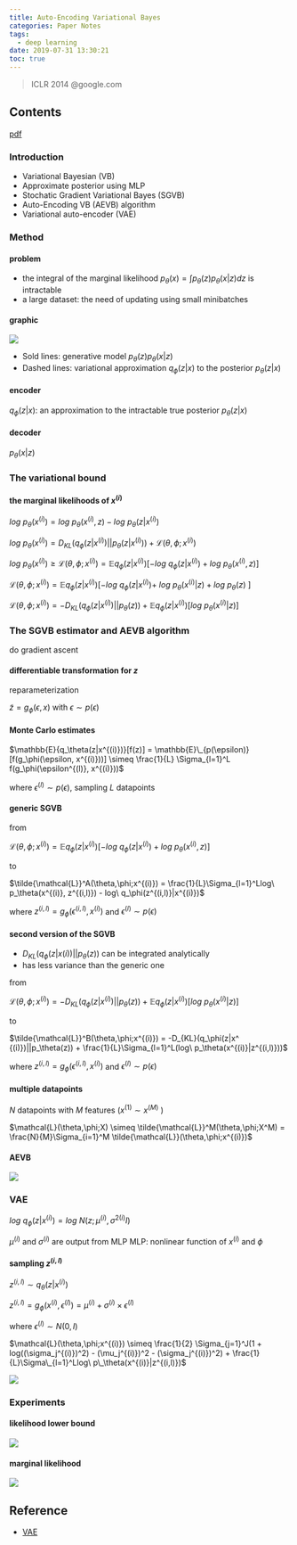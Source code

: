 ```yaml
---
title: Auto-Encoding Variational Bayes
categories: Paper Notes
tags:
  - deep learning
date: 2019-07-31 13:30:21
toc: true
---
```


> ICLR 2014
> @google.com

## Contents

[pdf](https://arxiv.org/pdf/1312.6114.pdf)

### Introduction

- Variational Bayesian (VB)
- Approximate posterior using MLP
- Stochatic Gradient Variational Bayes (SGVB)
- Auto-Encoding VB (AEVB) algorithm
- Variational auto-encoder (VAE)

### Method

#### problem

- the integral of the marginal likelihood $p_\theta(x) = \int p_\theta(z)p_\theta(x|z) dz$ is intractable
- a large dataset: the need of updating using small minibatches

<!-- more -->

#### graphic

![](https://i.imgur.com/u3EKmgm.png)

- Sold lines: generative model $p_\theta(z)p_\theta(x|z)$
- Dashed lines: variational approximation $q_\phi(z|x)$ to the posterior $p_\theta(z|x)$

#### encoder

$q_\phi(z|x)$: an approximation to the intractable true posterior $p_\theta(z|x)$

#### decoder

$p_\theta(x|z)$

### The variational bound

#### the marginal likelihoods of $x^{(i)}$

$log\ p_\theta(x^{(i)}) = log\ p_\theta(x^{(i)},z) - log\ p_\theta(z|x^{(i)})$

$log\ p_\theta(x^{(i)}) = D_{KL}(q_{\phi}(z|x^{(i)})||p_{\theta}(z|x^{(i)})) + \mathcal{L}(\theta,\phi;x^{(i)})$

$log\ p_\theta(x^{(i)}) \geq \mathcal{L}(\theta,\phi;x^{(i)}) = \mathbb{E}{q_{\phi}(z|x^{(i)})}[-log\ q_\phi(z|x^{(i)}) + log\ p_{\theta}(x^{(i)},z)]$

$\mathcal{L}(\theta,\phi;x^{(i)}) = \mathbb{E}{q_{\phi}(z|x^{(i)})}[-log\ q_\phi(z|x^{(i)}) +$ $log\ p_{\theta}(x^{(i)}|z) + log\ p_{\theta}(z)$ $]$

$\mathcal{L}(\theta,\phi;x^{(i)}) = -D_{KL}(q_\phi(z|x^{(i)}) || p_\theta(z)) + \mathbb{E}{q_{\phi}(z|x^{(i)})}[log\ p_\theta(x^{(i)}|z)]$

### The SGVB estimator and AEVB algorithm

do gradient ascent

#### differentiable transformation for $z$

reparameterization

$\tilde{z} = g_\phi(\epsilon, x)$  with $\epsilon \sim p(\epsilon)$

#### Monte Carlo estimates

$\mathbb{E}{q_\theta(z|x^{(i)})}[f(z)] = \mathbb{E}\_{p(\epsilon)}[f(g_\phi(\epsilon, x^{(i)}))] \simeq \frac{1}{L} \Sigma_{l=1}^L f(g_\phi(\epsilon^{(l)}, x^{(i)}))$

where $\epsilon^{(l)} \sim p(\epsilon)$, sampling $L$ datapoints

#### generic SGVB

from

$\mathcal{L}(\theta,\phi;x^{(i)}) = \mathbb{E}{q_{\phi}(z|x^{(i)})}[-log\ q_\phi(z|x^{(i)}) + log\ p_{\theta}(x^{(i)},z)]$

to

$\tilde{\mathcal{L}}^A(\theta,\phi;x^{(i)}) = \frac{1}{L}\Sigma_{l=1}^Llog\ p_\theta(x^{(i)}, z^{(i,l)}) - log\ q_\phi(z^{(i,l)}|x^{(i)})$

where $z^{(i,l)} = g_\phi(\epsilon^{(i,l)}, x^{(i)})$ and $\epsilon^{(l)} \sim p(\epsilon)$

#### second version of the SGVB

- $D_{KL}(q_\phi(z|x{(i)})||p_\theta(z))$ can be integrated analytically
- has less variance than the generic one

from

$\mathcal{L}(\theta,\phi;x^{(i)}) = -D_{KL}(q_\phi(z|x^{(i)}) || p_\theta(z)) + \mathbb{E}{q_{\phi}(z|x^{(i)})}[log\ p_\theta(x^{(i)}|z)]$

to

$\tilde{\mathcal{L}}^B(\theta,\phi;x^{(i)}) = -D_{KL}(q_\phi(z|x^
{(i)})||p_\theta(z)) + \frac{1}{L}\Sigma_{l=1}^L(log\ p_\theta(x^{(i)}|z^{(i,l)}))$

where $z^{(i,l)} = g_\phi(\epsilon^{(i,l)}, x^{(i)})$ and $\epsilon^{(l)} \sim p(\epsilon)$

#### multiple datapoints

$N$ datapoints with $M$ features ($x^{(1)} \sim x^{(M)}$ )

$\mathcal{L}(\theta,\phi;X) \simeq \tilde{\mathcal{L}}^M(\theta,\phi;X^M) = \frac{N}{M}\Sigma_{i=1}^M \tilde{\mathcal{L}}(\theta,\phi;x^{(i)})$

#### AEVB

![](https://i.imgur.com/YAEkjJE.png)

### VAE

$log\ q_\phi(z|x^{(i)}) = log\ N(z;\mu^{(i)},\sigma^{2(i)}I)$

$\mu^{(i)}$ and $\sigma^{(i)}$ are output from MLP
MLP: nonlinear function of $x^{(i)}$ and $\phi$

#### sampling $z^{(i, l)}$

$z^{(i, l)} \sim q_\theta(z|x^{(i)})$

$z^{(i, l)} = g_\phi(x^{(i)}, \epsilon^{(l)}) = \mu^{(i)} + \sigma^{(i)} \times \epsilon^{(l)}$

where $\epsilon^{(l)} \sim N(0, I)$

$\mathcal{L}(\theta,\phi;x^{(i)}) \simeq \frac{1}{2} \Sigma_{j=1}^J(1 + log((\sigma_j^{(i)})^2) - (\mu_j^{(i)})^2 - (\sigma_j^{(i)})^2) + \frac{1}{L}\Sigma\_{l=1}^Llog\ p\_\theta(x^{(i)}|z^{(i,l)})$

![](https://i.imgur.com/F2kKNwf.png)

### Experiments

#### likelihood lower bound
![](https://i.imgur.com/zaNWqtH.png)

#### marginal likelihood
![](https://i.imgur.com/d3yizfV.png)


## Reference

- [VAE](https://codertw.com/%E7%A8%8B%E5%BC%8F%E8%AA%9E%E8%A8%80/585654/)
